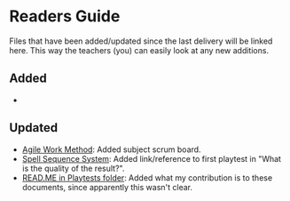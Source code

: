 # Readers Guide
Files that have been added/updated since the last delivery will be linked here. This way the teachers (you) can easily look at any new additions.

## Added
- 

## Updated
- [Agile Work Method](2.%20Secrets%20of%20Ignacios/4.%20Project%20Management/4.%20Agile%20Work%20Method.md): Added subject scrum board.
- [Spell Sequence System](2.%20Secrets%20of%20Ignacios/1.%20Devlogs/02.%20Spell%20Sequence%20System.md): Added link/reference to first playtest in "What is the quality of the result?". 
- [READ.ME in Playtests folder](2.%20Secrets%20of%20Ignacios/2.%20Playtests/README.md): Added what my contribution is to these documents, since apparently this wasn't clear.
